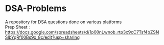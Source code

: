 # DSA-Problems
A repository for DSA questions done on various platforms
<br>
Prep Sheet : https://docs.google.com/spreadsheets/d/1p00nLwnob_rtp3x9cC7Tsf4bZSNSlbYqRf00Bs9x_8c/edit?usp=sharing
